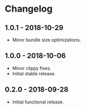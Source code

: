 # Changelog

## 1.0.1 - 2018-10-29

 - Minor bundle size optimizations.

## 1.0.0 - 2018-10-06

 - Minor clippy fixes.
 - Initial stable release.

## 0.2.0 - 2018-09-28

 - Initial functional release.
